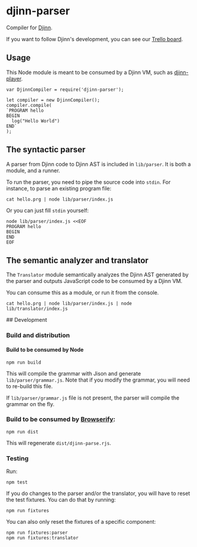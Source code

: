 # djinn-parser

Compiler for [Djinn](https://github.com/djinn-games).

If you want to follow Djinn's development, you can see our [Trello board](https://trello.com/b/N1yrkE68).

## Usage

This Node module is meant to be consumed by a Djinn VM, such as [djinn-player](https://github.com/djinn-games/djinn-player).

```
var DjinnCompiler = require('djinn-parser');

let compiler = new DjinnCompiler();
compiler.compile(
`PROGRAM hello
BEGIN
  log("Hello World")
END`
);
```

## The syntactic parser

A parser from Djinn code to Djinn AST is included in `lib/parser`. It is both a module, and a runner.

To run the parser, you need to pipe the source code into `stdin`. For instance, to parse an existing program file:

```
cat hello.prg | node lib/parser/index.js
```

Or you can just fill `stdin` yourself:

```
node lib/parser/index.js <<EOF
PROGRAM hello
BEGIN
END
EOF
```

## The semantic analyzer and translator

The `Translator` module semantically analyzes the Djinn AST generated by the parser and outputs JavaScript code to be consumed by a Djinn VM.

You can consume this as a module, or run it from the console.

```
cat hello.prg | node lib/parser/index.js | node lib/translator/index.js
```

## Development

### Build and distribution

#### Build to be consumed by Node

```
npm run build
```

This will compile the grammar with Jison and generate `lib/parser/grammar.js`. Note that if you modify the grammar, you will need to re-build this file.

If `lib/parser/grammar.js` file is not present, the parser will compile the grammar on the fly.

### Build to be consumed by [Browserify](http://browserify.org/):

```
npm run dist
```

This will regenerate `dist/djinn-parse.rjs`.

### Testing

Run:

```
npm test
```

If you do changes to the parser and/or the translator, you will have to reset the test fixtures. You can do that by running:

```
npm run fixtures
```

You can also only reset the fixtures of a specific component:

```
npm run fixtures:parser
npm run fixtures:translator
```
